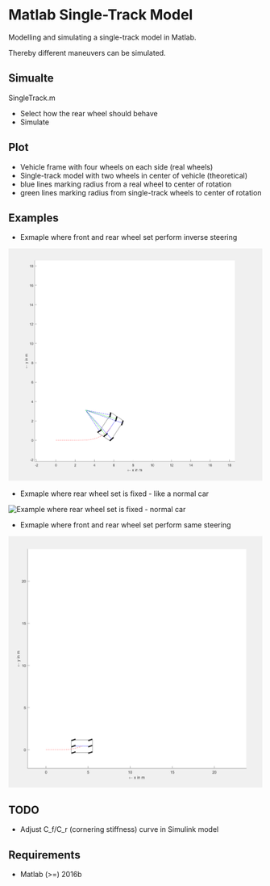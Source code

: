 # Matlab Single-Track Model

Modelling and simulating a single-track model in Matlab.

Thereby different maneuvers can be simulated. 

## Simualte

SingleTrack.m

- Select how the rear wheel should behave 
- Simulate

## Plot

- Vehicle frame with four wheels on each side (real wheels)
- Single-track model with two wheels in center of vehicle (theoretical)
- blue lines marking radius from a real wheel to center of rotation
- green lines marking radius from single-track wheels to center of rotation

## Examples

- Exmaple where front and rear wheel set perform inverse steering

![Example where front and rear wheel set perform inverse steering](./Examples/Example1.png?raw=true )

- Exmaple where rear wheel set is fixed - like a normal car

![Example where rear wheel set is fixed - normal car](./Example_RearFixed.png?raw=true )

- Exmaple where front and rear wheel set perform same steering

![Example where front and rear wheel set perform same steering](./Examples/Example_Equal.png?raw=true )

## TODO

- Adjust C_f/C_r (cornering stiffness) curve in Simulink model

## Requirements

- Matlab (>=) 2016b